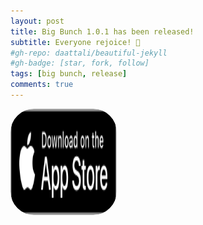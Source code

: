 ```yaml
---
layout: post
title: Big Bunch 1.0.1 has been released!
subtitle: Everyone rejoice! 🎉
#gh-repo: daattali/beautiful-jekyll
#gh-badge: [star, fork, follow]
tags: [big bunch, release]
comments: true
---
```

<a href="https://apps.apple.com/us/app/big-bunch/id1620207662" style="width: 170px; height: 170px; border-radius: 22%; overflow: hidden; display: inline-block; vertical-align: middle;"><img src="/assets/img/black.svg" alt="Big Bunch" style="width: 170px; height: 170px; border-radius: 22%; overflow: hidden; display: inline-block; vertical-align: middle;"></a>
